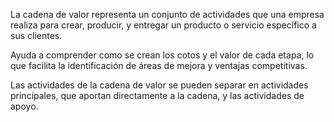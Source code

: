 La cadena de valor representa un conjunto de actividades que una empresa realiza para crear, producir, y entregar un producto o servicio específico a sus clientes.

Ayuda a comprender como se crean los cotos y el valor de cada etapa, lo que facilita la identificación de áreas de mejora y ventajas competitivas.

Las actividades de la cadena de valor se pueden separar en actividades principales, que aportan directamente a la cadena, y las actividades de apoyo.
